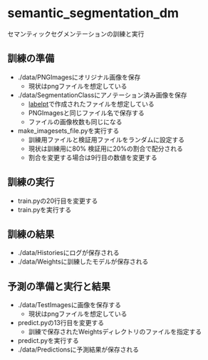 # semantic_segmentation_dm
セマンティックセグメンテーションの訓練と実行

## 訓練の準備
- ./data/PNGImagesにオリジナル画像を保存
  - 現状はpngファイルを想定している
- ./data/SegmentationClassにアノテーション済み画像を保存 
  - [labelpt](https://deecode.net/?p=1493)で作成されたファイルを想定している
  - PNGImagesと同じファイル名で保存する
  - ファイルの画像枚数も同じになる
- make_imagesets_file.pyを実行する
  - 訓練用ファイルと検証用ファイルをランダムに設定する
  - 現状は訓練用に80% 検証用に20%の割合で配分される
  - 割合を変更する場合は9行目の数値を変更する
    
## 訓練の実行
- train.pyの20行目を変更する
- train.pyを実行する

## 訓練の結果
- ./data/Historiesにログが保存される
- ./data/Weightsに訓練したモデルが保存される

## 予測の準備と実行と結果
- ./data/TestImagesに画像を保存する
  - 現状はpngファイルを想定している
- predict.pyの13行目を変更する
  - 訓練で保存されたWeightsディレクトリのファイルを指定する
- predict.pyを実行する
- ./data/Predictionsに予測結果が保存される